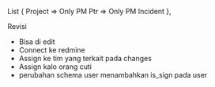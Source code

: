 List {
    Project => Only PM
    Ptr => Only PM
    Incident
},

<!-- Open -->
Revisi 
- Bisa di edit
- Connect ke redmine
- Assign ke tim yang terkait pada changes
- Assign kalo orang cuti
- perubahan schema user menambahkan is_sign pada user
<!-- End -->